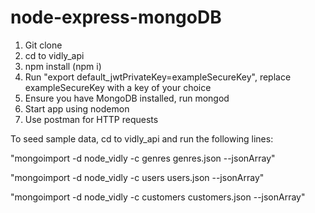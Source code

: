 # node-express-mongoDB

1. Git clone
2. cd to vidly_api
3. npm install (npm i)
4. Run "export default_jwtPrivateKey=exampleSecureKey", replace exampleSecureKey with a key of your choice
5. Ensure you have MongoDB installed, run mongod
6. Start app using nodemon
7. Use postman for HTTP requests

To seed sample data, cd to vidly_api and run the following lines:

"mongoimport -d node_vidly -c genres genres.json --jsonArray"

"mongoimport -d node_vidly -c users users.json --jsonArray"

"mongoimport -d node_vidly -c customers customers.json --jsonArray"
